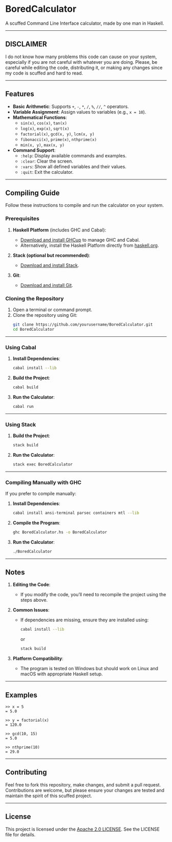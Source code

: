 # BoredCalculator

A scuffed Command Line Interface calculator, made by one man in Haskell.

---

## DISCLAIMER

I do not know how many problems this code can cause on your system, especially if you are not careful with whatever you are doing. Please, be careful while editing the code, distributing it, or making any changes since my code is scuffed and hard to read.

---

## Features

- **Basic Arithmetic**: Supports `+`, `-`, `*`, `/`, `%`, `//`, `^` operators.
- **Variable Assignment**: Assign values to variables (e.g., `x = 10`).
- **Mathematical Functions**:
  - `sin(x)`, `cos(x)`, `tan(x)`
  - `log(x)`, `exp(x)`, `sqrt(x)`
  - `factorial(x)`, `gcd(x, y)`, `lcm(x, y)`
  - `fibonacci(x)`, `prime(x)`, `nthprime(x)`
  - `min(x, y)`, `max(x, y)`
- **Command Support**:
  - `:help`: Display available commands and examples.
  - `:clear`: Clear the screen.
  - `:vars`: Show all defined variables and their values.
  - `:quit`: Exit the calculator.

---

## Compiling Guide

Follow these instructions to compile and run the calculator on your system.

### Prerequisites

1. **Haskell Platform** (includes GHC and Cabal):
   - [Download and install GHCup](https://www.haskell.org/ghcup/) to manage GHC and Cabal.
   - Alternatively, install the Haskell Platform directly from [haskell.org](https://www.haskell.org/platform/).

2. **Stack (optional but recommended)**:
   - [Download and install Stack](https://haskellstack.org/).

3. **Git**:
   - [Download and install Git](https://git-scm.com/downloads).


### Cloning the Repository

1. Open a terminal or command prompt.
2. Clone the repository using Git:
   ```bash
   git clone https://github.com/yourusername/BoredCalculator.git
   cd BoredCalculator
   ```

---

### Using Cabal

1. **Install Dependencies**:
   ```bash
   cabal install --lib
   ```

2. **Build the Project**:
   ```bash
   cabal build
   ```

3. **Run the Calculator**:
   ```bash
   cabal run
   ```

---

### Using Stack

1. **Build the Project**:
   ```bash
   stack build
   ```

2. **Run the Calculator**:
   ```bash
   stack exec BoredCalculator
   ```

---

### Compiling Manually with GHC

If you prefer to compile manually:

1. **Install Dependencies**:
   ```bash
   cabal install ansi-terminal parsec containers mtl --lib
   ```

2. **Compile the Program**:
   ```bash
   ghc BoredCalculator.hs -o BoredCalculator
   ```

3. **Run the Calculator**:
   ```bash
   ./BoredCalculator
   ```

---

## Notes

1. **Editing the Code**:
   - If you modify the code, you’ll need to recompile the project using the steps above.

2. **Common Issues**:
   - If dependencies are missing, ensure they are installed using:
     ```bash
     cabal install --lib
     ```
     or
     ```bash
     stack build
     ```

3. **Platform Compatibility**:
   - The program is tested on Windows but should work on Linux and macOS with appropriate Haskell setup.

---

## Examples

```text
>> x = 5
= 5.0

>> y = factorial(x)
= 120.0

>> gcd(10, 15)
= 5.0

>> nthprime(10)
= 29.0
```

---

## Contributing

Feel free to fork this repository, make changes, and submit a pull request. Contributions are welcome, but please ensure your changes are tested and maintain the spirit of this scuffed project.

---

## License

This project is licensed under the [Apache 2.0 LICENSE](https://github.com/BoredTurkishGuy/BoredCalculator/blob/main/LICENSE). See the LICENSE file for details.
